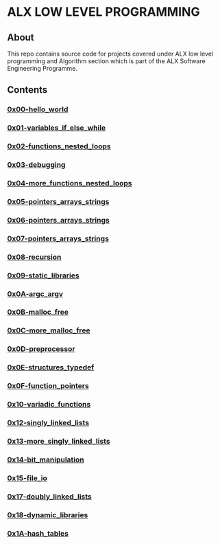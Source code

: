# ALX LOW LEVEL PROGRAMMING

## About 
This repo contains source code for projects covered under ALX low level programming and Algorithm section which  is part of the ALX Software Engineering Programme.

## Contents

### [0x00-hello_world](https://github.com/j88moja-code/alx-low_level_programming/tree/main/0x00-hello_world)
### [0x01-variables_if_else_while](https://github.com/j88moja-code/alx-low_level_programming/tree/main/0x01-variables_if_else_while)
### [0x02-functions_nested_loops](https://github.com/j88moja-code/alx-low_level_programming/tree/main/0x02-functions_nested_loops)
### [0x03-debugging](https://github.com/j88moja-code/alx-low_level_programming/tree/main/0x03-debugging)
### [0x04-more_functions_nested_loops](https://github.com/j88moja-code/alx-low_level_programming/tree/main/0x04-more_functions_nested_loops)
### [0x05-pointers_arrays_strings](https://github.com/j88moja-code/alx-low_level_programming/tree/main/0x05-pointers_arrays_strings)
### [0x06-pointers_arrays_strings](https://github.com/j88moja-code/alx-low_level_programming/tree/main/0x06-pointers_arrays_strings)
### [0x07-pointers_arrays_strings](https://github.com/j88moja-code/alx-low_level_programming/tree/main/0x07-pointers_arrays_strings)
### [0x08-recursion](https://github.com/j88moja-code/alx-low_level_programming/tree/main/0x08-recursion)
### [0x09-static_libraries](https://github.com/j88moja-code/alx-low_level_programming/tree/main/0x09-static_libraries)
### [0x0A-argc_argv](https://github.com/j88moja-code/alx-low_level_programming/tree/main/0x0A-argc_argv)
### [0x0B-malloc_free](https://github.com/j88moja-code/alx-low_level_programming/tree/main/0x0B-malloc_free)
### [0x0C-more_malloc_free](https://github.com/j88moja-code/alx-low_level_programming/tree/main0x0C-more_malloc_free)
### [0x0D-preprocessor](https://github.com/j88moja-code/alx-low_level_programming/tree/main/0x0D-preprocessor)
### [0x0E-structures_typedef](https://github.com/j88moja-code/alx-low_level_programming/tree/main/0x0E-structures_typedef)
### [0x0F-function_pointers](https://github.com/j88moja-code/alx-low_level_programming/tree/main/0x0F-function_pointers)
### [0x10-variadic_functions](https://github.com/j88moja-code/alx-low_level_programming/tree/main/0x10-variadic_functions)
### [0x12-singly_linked_lists](https://github.com/j88moja-code/alx-low_level_programming/tree/main/0x12-singly_linked_lists)
### [0x13-more_singly_linked_lists](https://github.com/j88moja-code/alx-low_level_programming/tree/main/0x13-more_singly_linked_lists)
### [0x14-bit_manipulation](https://github.com/j88moja-code/alx-low_level_programming/tree/main/0x14-bit_manipulation)
### [0x15-file_io](https://github.com/j88moja-code/alx-low_level_programming/tree/main/0x15-file_io)
### [0x17-doubly_linked_lists](https://github.com/j88moja-code/alx-low_level_programming/tree/main/0x17-doubly_linked_lists)
### [0x18-dynamic_libraries](https://github.com/j88moja-code/alx-low_level_programming/tree/main/0x18-dynamic_libraries)
### [0x1A-hash_tables]()
